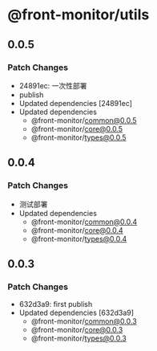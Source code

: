 # @front-monitor/utils

## 0.0.5

### Patch Changes

- 24891ec: 一次性部署
- publish
- Updated dependencies [24891ec]
- Updated dependencies
  - @front-monitor/common@0.0.5
  - @front-monitor/core@0.0.5
  - @front-monitor/types@0.0.5

## 0.0.4

### Patch Changes

- 测试部署
- Updated dependencies
  - @front-monitor/common@0.0.4
  - @front-monitor/core@0.0.4
  - @front-monitor/types@0.0.4

## 0.0.3

### Patch Changes

- 632d3a9: first publish
- Updated dependencies [632d3a9]
  - @front-monitor/common@0.0.3
  - @front-monitor/core@0.0.3
  - @front-monitor/types@0.0.3
